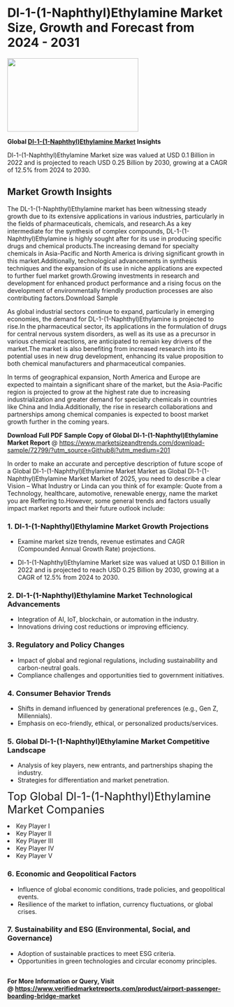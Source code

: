 <H1>Dl-1-(1-Naphthyl)Ethylamine Market Size, Growth and Forecast from 2024 - 2031</H1><img class="aligncenter size-medium wp-image-584254" src="https://thirdeyenews.in/wp-content/uploads/2024/09/Global-Market-Research-300x168.jpeg" alt="" width="300" height="168" /><p><strong>Global&nbsp;<a href="https://www.marketsizeandtrends.com/download-sample/72799/?utm_source=Github8j?utm_medium=201">Dl-1-(1-Naphthyl)Ethylamine Market</a> Insights</strong></p><p>Dl-1-(1-Naphthyl)Ethylamine Market size was valued at USD 0.1 Billion in 2022 and is projected to reach USD 0.25 Billion by 2030, growing at a CAGR of 12.5% from 2024 to 2030.</p><p><h2>Market Growth Insights</h2><p>The DL-1-(1-Naphthyl)Ethylamine market has been witnessing steady growth due to its extensive applications in various industries, particularly in the fields of pharmaceuticals, chemicals, and research.As a key intermediate for the synthesis of complex compounds, DL-1-(1-Naphthyl)Ethylamine is highly sought after for its use in producing specific drugs and chemical products.The increasing demand for specialty chemicals in Asia-Pacific and North America is driving significant growth in this market.Additionally, technological advancements in synthesis techniques and the expansion of its use in niche applications are expected to further fuel market growth.Growing investments in research and development for enhanced product performance and a rising focus on the development of environmentally friendly production processes are also contributing factors.Download Sample</p><p>As global industrial sectors continue to expand, particularly in emerging economies, the demand for DL-1-(1-Naphthyl)Ethylamine is projected to rise.In the pharmaceutical sector, its applications in the formulation of drugs for central nervous system disorders, as well as its use as a precursor in various chemical reactions, are anticipated to remain key drivers of the market.The market is also benefiting from increased research into its potential uses in new drug development, enhancing its value proposition to both chemical manufacturers and pharmaceutical companies.</p><p>In terms of geographical expansion, North America and Europe are expected to maintain a significant share of the market, but the Asia-Pacific region is projected to grow at the highest rate due to increasing industrialization and greater demand for specialty chemicals in countries like China and India.Additionally, the rise in research collaborations and partnerships among chemical companies is expected to boost market growth further in the coming years.</p><p></p><p><span class=""><strong>Download Full PDF Sample Copy of Global Dl-1-(1-Naphthyl)Ethylamine Market Report</strong> @ <a href="https://www.marketsizeandtrends.com/download-sample/72799/?utm_source=Github8j?utm_medium=201" target="_blank">https://www.marketsizeandtrends.com/download-sample/72799/?utm_source=Github8j?utm_medium=201</a></span></p><p>In order to make an accurate and perceptive description of future scope of a Global&nbsp;Dl-1-(1-Naphthyl)Ethylamine Market Market as Global&nbsp;Dl-1-(1-Naphthyl)Ethylamine Market Market of 2025, you need to describe a clear Vision &ndash; What Industry or Linda can you think of for example: Quote from a Technology, healthcare, automotive, renewable energy, name the market you are Reffering to.However, some general trends and factors usually impact market reports and their future outlook include:</p><h3>1.&nbsp;<strong>Dl-1-(1-Naphthyl)Ethylamine Market Growth Projections</strong></h3><ul><li>Examine market size trends, revenue estimates and CAGR (Compounded Annual Growth Rate) projections.</li><li><p>Dl-1-(1-Naphthyl)Ethylamine Market size was valued at USD 0.1 Billion in 2022 and is projected to reach USD 0.25 Billion by 2030, growing at a CAGR of 12.5% from 2024 to 2030.</p></li></ul><h3>2.&nbsp;<strong>Dl-1-(1-Naphthyl)Ethylamine Market Technological Advancements</strong></h3><ul><li>Integration of AI, IoT, blockchain, or automation in the industry.</li><li>Innovations driving cost reductions or improving efficiency.</li></ul><h3>3.&nbsp;<strong>Regulatory and Policy Changes</strong></h3><ul><li>Impact of global and regional regulations, including sustainability and carbon-neutral goals.</li><li>Compliance challenges and opportunities tied to government initiatives.</li></ul><h3>4.&nbsp;<strong>Consumer Behavior Trends</strong></h3><ul><li>Shifts in demand influenced by generational preferences (e.g., Gen Z, Millennials).</li><li>Emphasis on eco-friendly, ethical, or personalized products/services.</li></ul><h3>5.&nbsp;<strong>Global Dl-1-(1-Naphthyl)Ethylamine Market Competitive Landscape</strong></h3><ul><li>Analysis of key players, new entrants, and partnerships shaping the industry.</li><li>Strategies for differentiation and market penetration.</li></ul><p data-pm-slice="1 1 []"><span style="color: inherit; font-family: inherit; font-size: 25px;">Top Global Dl-1-(1-Naphthyl)Ethylamine Market Companies</span></p><div class="" data-test-id=""><p><li>Key Player I</li><li> Key Player II</li><li> Key Player III</li><li> Key Player IV</li><li> Key Player V</li></p></div><h3>6.&nbsp;<strong>Economic and Geopolitical Factors</strong></h3><ul><li>Influence of global economic conditions, trade policies, and geopolitical events.</li><li>Resilience of the market to inflation, currency fluctuations, or global crises.</li></ul><h3>7.&nbsp;<strong>Sustainability and ESG (Environmental, Social, and Governance)</strong></h3><ul><li>Adoption of sustainable practices to meet ESG criteria.</li><li>Opportunities in green technologies and circular economy principles.</li></ul><h2><strong style="font-size: 14px;">For More Information or Query, Visit @&nbsp;</strong><a style="background-color: #ffffff; font-size: 14px;" href="https://www.marketsizeandtrends.com/report/dl-1-1-naphthylethylamine-market/" target="_blank">https://www.verifiedmarketreports.com/product/airport-passenger-boarding-bridge-market</a></h2>